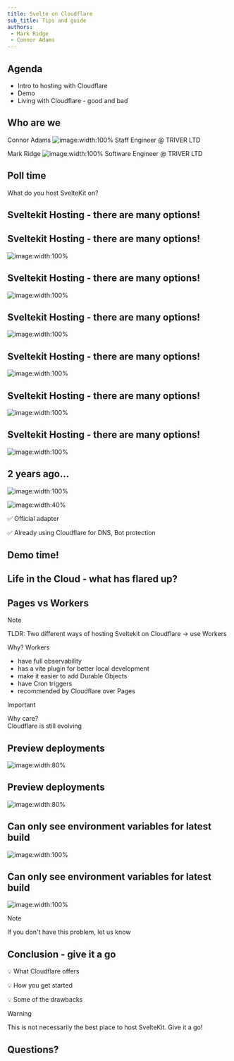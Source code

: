 ```yaml
---
title: Svelte on Cloudflare
sub_title: Tips and guide
authors: 
 - Mark Ridge
 - Connor Adams
---
```

Agenda 
---
<!-- incremental_lists: true -->
<!-- list_item_newlines: 3 -->
- Intro to hosting with Cloudflare
- Demo
- Living with Cloudflare - good and bad
<!-- end_slide -->

Who are we
---

<!-- column_layout: [1, 1] -->
<!-- column: 0 -->
<!-- alignment: center -->
Connor Adams
![image:width:100%](images/connorads.jpg)
Staff Engineer @ TRIVER LTD
<!-- column: 1 -->
Mark Ridge
![image:width:100%](images/mark-profile.jpeg)
Software Engineer @ TRIVER LTD
<!-- end_slide -->
Poll time
---
<!-- jump_to_middle -->
<!-- alignment: center -->
What do you host SvelteKit on?
<!-- end_slide -->
Sveltekit Hosting - there are many options!
---
<!-- end_slide -->
Sveltekit Hosting - there are many options!
---
<!-- alignment: center -->
![image:width:100%](images/mash-1.png)
<!-- end_slide -->
Sveltekit Hosting - there are many options!
---
<!-- alignment: center -->
![image:width:100%](images/mash-2.png)
<!-- end_slide -->
Sveltekit Hosting - there are many options!
---
<!-- alignment: center -->
![image:width:100%](images/mash-3.png)
<!-- end_slide -->
Sveltekit Hosting - there are many options!
---
<!-- alignment: center -->
![image:width:100%](images/mash-4.png)
<!-- end_slide -->
Sveltekit Hosting - there are many options!
---
<!-- alignment: center -->
![image:width:100%](images/cloudflare-logo.png)
<!-- end_slide -->
Sveltekit Hosting - there are many options!
---
<!-- alignment: center -->
![image:width:100%](images/cloudflare-why.png)
<!-- end_slide -->
<!-- jump_to_middle -->
2 years ago...
---
<!-- end_slide -->
![image:width:100%](images/triver-demo.gif)
<!-- end_slide -->
![image:width:40%](images/cloudflare-logo.png)
<!-- alignment: center -->
<!-- column_layout: [1, 1] -->
<!-- column: 0 -->
<!-- pause -->
✅ Official adapter
<!-- pause -->
<!-- column: 1 -->
✅ Already using Cloudflare for DNS, Bot protection
<!-- end_slide -->
<!-- jump_to_middle -->
Demo time!
---
<!-- end_slide -->
<!-- jump_to_middle -->
Life in the Cloud - what has flared up?
---
<!-- end_slide -->
Pages vs Workers
---
> [!note]
> TLDR: Two different ways of hosting Sveltekit on Cloudflare -> use Workers
<!-- incremental_lists: true -->
<!-- list_item_newlines: 2 -->

Why? Workers
- have full observability
- has a vite plugin for better local development
- make it easier to add Durable Objects
- have Cron triggers
- recommended by Cloudflare over Pages
<!-- pause -->
> [!important]
> Why care?  
> Cloudflare is still evolving
<!-- end_slide -->
Preview deployments
---
![image:width:80%](images/previews.png)
<!-- end_slide -->
Preview deployments
---
![image:width:80%](images/testing-1,2,3,4.jpg)
<!-- end_slide -->
Can only see environment variables for latest build
---
![image:width:100%](images/active-deployment.png)
<!-- end_slide -->
Can only see environment variables for latest build
---
![image:width:100%](images/env-vars.png)
> [!note]
> If you don't have this problem, let us know
<!-- end_slide -->
Conclusion - give it a go
---
<!-- pause -->
<!-- incremental_lists: true -->
💡 What Cloudflare offers 
<!-- new_line -->

<!-- pause -->
💡 How you get started 
<!-- new_line -->

<!-- pause -->
💡 Some of the drawbacks

<!-- pause -->
<!-- jump_to_middle -->
<!-- new_lines: 3 -->
> [!warning]
> This is not necessarily the best place to host SvelteKit. 
> Give it a go!
<!-- end_slide -->
<!-- jump_to_middle -->
Questions?
---